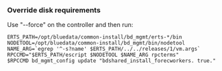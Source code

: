 ### Override disk requirements
Use "--force" on the controller and then run:
```
ERTS_PATH=/opt/bluedata/common-install/bd_mgmt/erts-*/bin
NODETOOL=/opt/bluedata/common-install/bd_mgmt/bin/nodetool
NAME_ARG=`egrep '^-s?name' $ERTS_PATH/../../releases/1/vm.args`
RPCCMD="$ERTS_PATH/escript $NODETOOL $NAME_ARG rpcterms"
$RPCCMD bd_mgmt_config update "bdshared_install_forecworkers. true."
```
